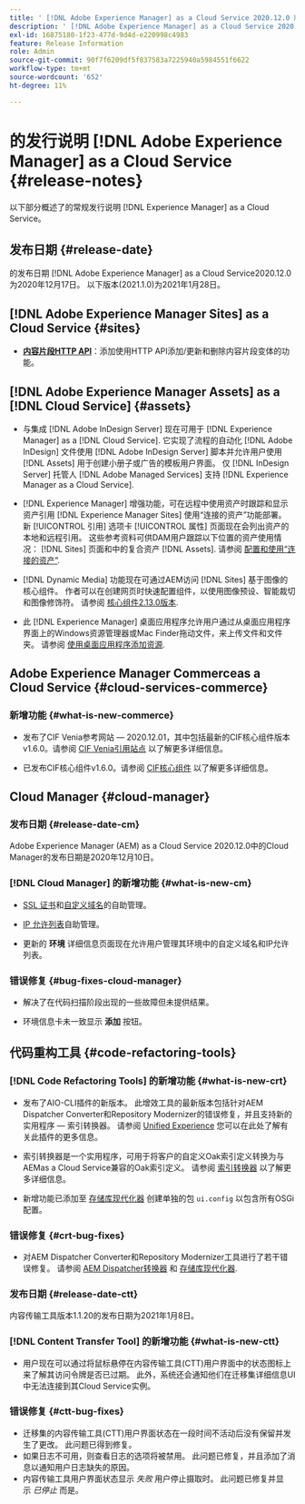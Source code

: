 ```yaml
---
title: ' [!DNL Adobe Experience Manager] as a Cloud Service 2020.12.0 版的发行说明。'
description: ' [!DNL Adobe Experience Manager] as a Cloud Service 2020.12.0 版的发行说明。'
exl-id: 16875180-1f23-477d-9d4d-e220998c4983
feature: Release Information
role: Admin
source-git-commit: 90f7f6209df5f837583a7225940a5984551f6622
workflow-type: tm+mt
source-wordcount: '652'
ht-degree: 11%

---
```


# 的发行说明 [!DNL Adobe Experience Manager] as a Cloud Service {#release-notes}

以下部分概述了的常规发行说明 [!DNL Experience Manager] as a Cloud Service。

## 发布日期 {#release-date}

的发布日期 [!DNL Adobe Experience Manager] as a Cloud Service2020.12.0为2020年12月17日。
以下版本(2021.1.0)为2021年1月28日。

## [!DNL Adobe Experience Manager Sites] as a Cloud Service {#sites}

* **[内容片段HTTP API](/help/assets/content-fragments/assets-api-content-fragments.md)**：添加使用HTTP API添加/更新和删除内容片段变体的功能。

## [!DNL Adobe Experience Manager Assets] as a [!DNL Cloud Service] {#assets}

* 与集成 [!DNL Adobe InDesign Server] 现在可用于 [!DNL Experience Manager] as a [!DNL Cloud Service]. 它实现了流程的自动化 [!DNL Adobe InDesign] 文件使用 [!DNL Adobe InDesign Server] 脚本并允许用户使用 [!DNL Assets] 用于创建小册子或广告的模板用户界面。 仅 [!DNL InDesign Server] 托管人 [!DNL Adobe Managed Services] 支持 [!DNL Experience Manager as a Cloud Service]. <!-- TBD: Add link to article. -->

* [!DNL Experience Manager] 增强功能，可在远程中使用资产时跟踪和显示资产引用 [!DNL Experience Manager Sites] 使用“连接的资产”功能部署。 新 [!UICONTROL 引用] 选项卡 [!UICONTROL 属性] 页面现在会列出资产的本地和远程引用。 这些参考资料可供DAM用户跟踪以下位置的资产使用情况： [!DNL Sites] 页面和中的复合资产 [!DNL Assets]. 请参阅 [配置和使用“连接的资产”](/help/assets/use-assets-across-connected-assets-instances.md).

* [!DNL Dynamic Media] 功能现在可通过AEM访问 [!DNL Sites] 基于图像的核心组件。 作者可以在创建网页时快速配置组件，以使用图像预设、智能裁切和图像修饰符。 请参阅 [核心组件2.13.0版本](https://github.com/adobe/aem-core-wcm-components/releases/tag/core.wcm.components.reactor-2.13.0).

* 此 [!DNL Experience Manager] 桌面应用程序允许用户通过从桌面应用程序界面上的Windows资源管理器或Mac Finder拖动文件，来上传文件和文件夹。 请参阅 [使用桌面应用程序添加资源](https://experienceleague.adobe.com/docs/experience-manager-desktop-app/using/using.html#upload-and-add-new-assets-to-aem).

## Adobe Experience Manager Commerceas a Cloud Service {#cloud-services-commerce}

### 新增功能 {#what-is-new-commerce}

* 发布了CIF Venia参考网站 — 2020.12.01，其中包括最新的CIF核心组件版本v1.6.0。请参阅 [CIF Venia引用站点](https://github.com/adobe/aem-cif-guides-venia/releases/tag/venia-2020.12.01) 以了解更多详细信息。

* 已发布CIF核心组件v1.6.0。请参阅 [CIF核心组件](https://github.com/adobe/aem-core-cif-components/releases/tag/core-cif-components-reactor-1.6.0) 以了解更多详细信息。

## Cloud Manager {#cloud-manager}

### 发布日期 {#release-date-cm}

Adobe Experience Manager (AEM) as a Cloud Service 2020.12.0中的Cloud Manager的发布日期是2020年12月10日。

### [!DNL Cloud Manager] 的新增功能 {#what-is-new-cm}

* [SSL 证书](/help/implementing/cloud-manager/managing-ssl-certifications/introduction.md)和[自定义域名](/help/implementing/cloud-manager/custom-domain-names/introduction.md)的自助管理。

* [IP 允许列表](/help/implementing/cloud-manager/ip-allow-lists/introduction.md)自助管理。

* 更新的 **环境** 详细信息页面现在允许用户管理其环境中的自定义域名和IP允许列表。

### 错误修复 {#bug-fixes-cloud-manager}

* 解决了在代码扫描阶段出现的一些故障但未提供结果。

* 环境信息卡未一致显示 **添加** 按钮。

## 代码重构工具 {#code-refactoring-tools}

### [!DNL Code Refactoring Tools] 的新增功能 {#what-is-new-crt}

* 发布了AIO-CLI插件的新版本。 此增效工具的最新版本包括针对AEM Dispatcher Converter和Repository Modernizer的错误修复，并且支持新的实用程序 — 索引转换器。 请参阅 [Unified Experience](https://experienceleague.adobe.com/docs/experience-manager-cloud-service/content/migration-journey/refactoring-tools/unified-experience.html#benefits) 您可以在此处了解有关此插件的更多信息。

* 索引转换器是一个实用程序，可用于将客户的自定义Oak索引定义转换为与AEMas a Cloud Service兼容的Oak索引定义。 请参阅 [索引转换器](https://github.com/adobe/aem-cloud-service-source-migration/tree/master/packages/index-converter) 以了解更多详细信息。

* 新增功能已添加至 [存储库现代化器](https://github.com/adobe/aem-cloud-service-source-migration/tree/master/packages/repository-modernizer) 创建单独的包 `ui.config` 以包含所有OSGi配置。

### 错误修复 {#crt-bug-fixes}

* 对AEM Dispatcher Converter和Repository Modernizer工具进行了若干错误修复。 请参阅 [AEM Dispatcher转换器](https://github.com/adobe/aem-cloud-service-source-migration/tree/master/packages/dispatcher-converter) 和 [存储库现代化器](https://github.com/adobe/aem-cloud-service-source-migration/tree/master/packages/repository-modernizer).

### 发布日期 {#release-date-ctt}

内容传输工具版本1.1.20的发布日期为2021年1月8日。

### [!DNL Content Transfer Tool] 的新增功能 {#what-is-new-ctt}

* 用户现在可以通过将鼠标悬停在内容传输工具(CTT)用户界面中的状态图标上来了解其访问令牌是否已过期。 此外，系统还会通知他们在迁移集详细信息UI中无法连接到其Cloud Service实例。

### 错误修复 {#ctt-bug-fixes}

* 迁移集的内容传输工具(CTT)用户界面状态在一段时间不活动后没有保留并发生了更改。 此问题已得到修复。
* 如果日志不可用，则查看日志的选项将被禁用。 此问题已修复，并且添加了消息以通知用户日志缺失的原因。
* 内容传输工具用户界面状态显示 *失败* 用户停止摄取时。 此问题已修复并显示 *已停止* 而是。
